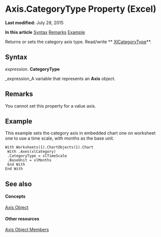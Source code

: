 
# Axis.CategoryType Property (Excel)

 **Last modified:** July 28, 2015

 **In this article**
 [Syntax](#sectionSection0)
 [Remarks](#sectionSection1)
 [Example](#sectionSection2)


Returns or sets the category axis type. Read/write  ** [XlCategoryType](2308ced5-c04f-5f71-7239-8dea35c93f20.md)**.


## Syntax
<a name="sectionSection0"> </a>

 _expression_. **CategoryType**

 _expression_A variable that represents an  **Axis** object.


## Remarks
<a name="sectionSection1"> </a>

You cannot set this property for a value axis.


## Example
<a name="sectionSection2"> </a>

This example sets the category axis in embedded chart one on worksheet one to use a time scale, with months as the base unit.


```
With Worksheets(1).ChartObjects(1).Chart 
 With .Axes(xlCategory) 
 .CategoryType = xlTimeScale 
 .BaseUnit = xlMonths 
 End With 
End With
```


## See also
<a name="sectionSection2"> </a>


#### Concepts


 [Axis Object](7e08c61b-90f4-8d91-0ee2-84283d10b324.md)
#### Other resources


 [Axis Object Members](2b60f79e-339d-a6cf-7ec6-a915b550c634.md)
